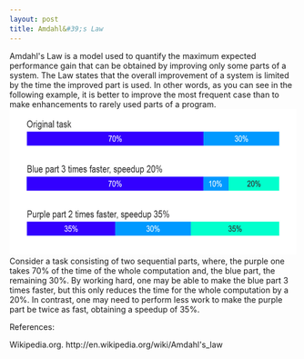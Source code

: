 ```yaml
---
layout: post
title: Amdahl&#39;s Law
---
```


Amdahl's Law is a model used to quantify the maximum expected performance gain that can be obtained by improving only some parts of a system. The Law states that the overall improvement of a system is limited by the time the improved part is used. In other words, as you can see in the following example, it is better to improve the most frequent case than to make enhancements to rarely used parts of a program.
<img class='image' src='/images/amdahls-law.jpg' width='610' height='256' alt='Amdahl&#39;s law'/>
Consider a task consisting of two sequential parts, where, the purple one takes 70% of the time of the whole computation and, the blue part, the remaining 30%. By working hard, one may be able to make the blue part 3 times faster, but this only reduces the time for the whole computation by a 20%. In contrast, one may need to perform less work to make the purple part be twice as fast, obtaining a speedup of 35%.

<p class='references'>References:</p>
<p class='reference'>Wikipedia.org. http://en.wikipedia.org/wiki/Amdahl&#39;s&#95;law</p>
